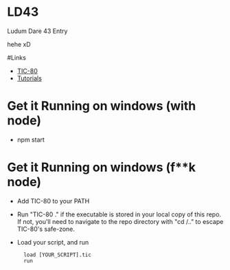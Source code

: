 # LD43

Ludum Dare 43 Entry

hehe xD

#Links

- [TIC-80](https://github.com/nesbox/TIC-80?fbclid=IwAR2sHjSS03ydvSTkXU8EWMM7ju6H3pkxYSIltIXJu6BPQD2LVagZ95VB8tw)
- [Tutorials](https://github.com/nesbox/TIC-80/wiki/tutorials)

# Get it Running on windows (with node)

- npm start

# Get it Running on windows (f**k node)

- Add TIC-80 to your PATH
- Run "TIC-80 ." if the executable is stored in your local copy of this repo.
  If not, you'll need to navigate to the repo directory with "cd /.." to escape TIC-80's safe-zone.
- Load your script, and run

        load [YOUR_SCRIPT].tic
        run
